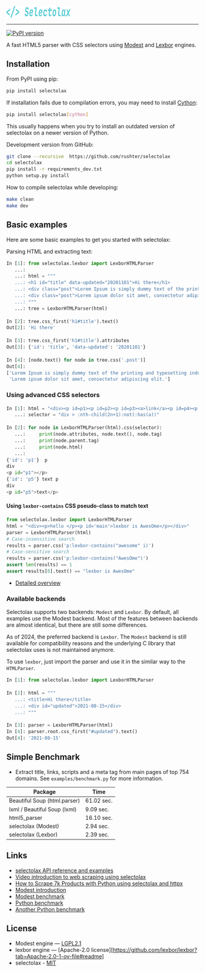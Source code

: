 ![selectolax logo](docs/logo.png)

---

[![PyPI version](https://img.shields.io/pypi/v/selectolax.svg)](https://pypi.python.org/pypi/selectolax)

A fast HTML5 parser with CSS selectors using [Modest](https://github.com/lexborisov/Modest/) and [Lexbor](https://github.com/lexbor/lexbor) engines.

## Installation

From PyPI using pip:

```bash
pip install selectolax
```

If installation fails due to compilation errors, you may need to install [Cython](https://github.com/cython/cython):

```bash
pip install selectolax[cython]
```

This usually happens when you try to install an outdated version of selectolax on a newer version of Python.

Development version from GitHub:

```bash
git clone --recursive  https://github.com/rushter/selectolax
cd selectolax
pip install -r requirements_dev.txt
python setup.py install
```

How to compile selectolax while developing:

```bash
make clean
make dev
```

## Basic examples

Here are some basic examples to get you started with selectolax:

Parsing HTML and extracting text:

```python
In [1]: from selectolax.lexbor import LexborHTMLParser
   ...:
   ...: html = """
   ...: <h1 id="title" data-updated="20201101">Hi there</h1>
   ...: <div class="post">Lorem Ipsum is simply dummy text of the printing and typesetting industry. </div>
   ...: <div class="post">Lorem ipsum dolor sit amet, consectetur adipiscing elit.</div>
   ...: """
   ...: tree = LexborHTMLParser(html)

In [2]: tree.css_first('h1#title').text()
Out[2]: 'Hi there'

In [3]: tree.css_first('h1#title').attributes
Out[3]: {'id': 'title', 'data-updated': '20201101'}

In [4]: [node.text() for node in tree.css('.post')]
Out[4]:
['Lorem Ipsum is simply dummy text of the printing and typesetting industry. ',
 'Lorem ipsum dolor sit amet, consectetur adipiscing elit.']
```

### Using advanced CSS selectors

```python
In [1]: html = "<div><p id=p1><p id=p2><p id=p3><a>link</a><p id=p4><p id=p5>text<p id=p6></div>"
   ...: selector = "div > :nth-child(2n+1):not(:has(a))"

In [2]: for node in LexborHTMLParser(html).css(selector):
   ...:     print(node.attributes, node.text(), node.tag)
   ...:     print(node.parent.tag)
   ...:     print(node.html)
   ...:
{'id': 'p1'}  p
div
<p id="p1"></p>
{'id': 'p5'} text p
div
<p id="p5">text</p>
```

#### Using `lexbor-contains` CSS pseudo-class to match text

```python
from selectolax.lexbor import LexborHTMLParser
html = "<div><p>hello </p><p id='main'>lexbor is AwesOme</p></div>"
parser = LexborHTMLParser(html)
# Case-insensitive search
results = parser.css('p:lexbor-contains("awesome" i)')
# Case-sensitive search
results = parser.css('p:lexbor-contains("AwesOme")')
assert len(results) == 1
assert results[0].text() == "lexbor is AwesOme"
```

* [Detailed overview](https://github.com/rushter/selectolax/blob/master/examples/walkthrough.ipynb)

### Available backends

Selectolax supports two backends: `Modest` and `Lexbor`. By default, all examples use the Modest backend.
Most of the features between backends are almost identical, but there are still some differences.

As of 2024, the preferred backend is `Lexbor`. The `Modest` backend is still available for compatibility reasons
and the underlying C library that selectolax uses is not maintained anymore.

To use `lexbor`, just import the parser and use it in the similar way to the `HTMLParser`.

```python
In [1]: from selectolax.lexbor import LexborHTMLParser

In [2]: html = """
   ...: <title>Hi there</title>
   ...: <div id="updated">2021-08-15</div>
   ...: """

In [3]: parser = LexborHTMLParser(html)
In [4]: parser.root.css_first("#updated").text()
Out[4]: '2021-08-15'
```

## Simple Benchmark

* Extract title, links, scripts and a meta tag from main pages of top 754 domains. See `examples/benchmark.py` for more information.

| Package                       | Time      |
|-------------------------------|-----------|
| Beautiful Soup (html.parser)  | 61.02 sec.|
| lxml / Beautiful Soup (lxml)  | 9.09 sec. |
| html5_parser                  | 16.10 sec.|
| selectolax (Modest)           | 2.94 sec. |
| selectolax (Lexbor)           | 2.39 sec. |

## Links

* [selectolax API reference and examples](https://selectolax.readthedocs.io/en/latest/index.html)
* [Video introduction to web scraping using selectolax](https://youtu.be/HpRsfpPuUzE)
* [How to Scrape 7k Products with Python using selectolax and httpx](https://www.youtube.com/watch?v=XpGvq755J2U)
* [Modest introduction](https://lexborisov.github.io/Modest/)
* [Modest benchmark](https://lexborisov.github.io/benchmark-html-parsers/)
* [Python benchmark](https://rushter.com/blog/python-fast-html-parser/)
* [Another Python benchmark](https://www.peterbe.com/plog/selectolax-or-pyquery)

## License

* Modest engine — [LGPL2.1](https://github.com/lexborisov/Modest/blob/master/LICENSE)
* lexbor engine — [Apache-2.0 license][https://github.com/lexbor/lexbor?tab=Apache-2.0-1-ov-file#readme]
* selectolax - [MIT](https://github.com/rushter/selectolax/blob/master/LICENSE)
